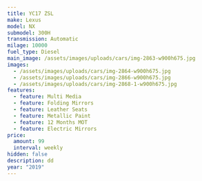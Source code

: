 ```yaml
---
title: YC17 ZSL
make: Lexus
model: NX
submodel: 300H
transmission: Automatic
milage: 10000
fuel_type: Diesel
main_image: /assets/images/uploads/cars/img-2863-w900h675.jpg
images:
  - /assets/images/uploads/cars/img-2864-w900h675.jpg
  - /assets/images/uploads/cars/img-2866-w900h675.jpg
  - /assets/images/uploads/cars/img-2868-1-w900h675.jpg
features:
  - feature: Multi Media
  - feature: Folding Mirrors
  - feature: Leather Seats
  - feature: Metallic Paint
  - feature: 12 Months MOT
  - feature: Electric Mirrors
price:
  amount: 99
  interval: weekly
hidden: false
description: dd
year: "2019"
---
```

